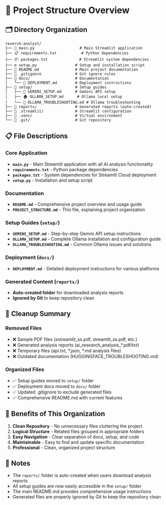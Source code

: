 # 📁 Project Structure Overview

## 🗂️ Directory Organization

```
reserch-analyst/
├── 📄 main.py                    # Main Streamlit application
├── 📋 requirements.txt           # Python dependencies
├── 📦 packages.txt              # Streamlit system dependencies
├── ⚙️ setup.py                 # Setup and installation script
├── 📖 README.md                # Main project documentation
├── 🚫 .gitignore               # Git ignore rules
├── 📁 docs/                    # Documentation
│   └── 🚀 DEPLOYMENT.md        # Deployment instructions
├── 📁 setup/                   # Setup guides
│   ├── 🤖 GEMINI_SETUP.md      # Gemini API setup
│   ├── 🏠 OLLAMA_SETUP.md      # Ollama local setup
│   └── 🔧 OLLAMA_TROUBLESHOOTING.md # Ollama troubleshooting
├── 📁 reports/                 # Generated reports (auto-created)
├── 📁 .streamlit/              # Streamlit configuration
├── 📁 .venv/                   # Virtual environment
└── 📁 .git/                    # Git repository
```

## 📋 File Descriptions

### **Core Application**
- **`main.py`** - Main Streamlit application with all AI analysis functionality
- **`requirements.txt`** - Python package dependencies
- **`packages.txt`** - System dependencies for Streamlit Cloud deployment
- **`setup.py`** - Installation and setup script

### **Documentation**
- **`README.md`** - Comprehensive project overview and usage guide
- **`PROJECT_STRUCTURE.md`** - This file, explaining project organization

### **Setup Guides (`setup/`)**
- **`GEMINI_SETUP.md`** - Step-by-step Gemini API setup instructions
- **`OLLAMA_SETUP.md`** - Complete Ollama installation and configuration guide
- **`OLLAMA_TROUBLESHOOTING.md`** - Common Ollama issues and solutions

### **Deployment (`docs/`)**
- **`DEPLOYMENT.md`** - Detailed deployment instructions for various platforms

### **Generated Content (`reports/`)**
- **Auto-created folder** for downloaded analysis reports
- **Ignored by Git** to keep repository clean

## 🧹 Cleanup Summary

### **Removed Files**
- ❌ Sample PDF files (sstreamlit_ss.pdf, streamlit_ss.pdf, etc.)
- ❌ Generated analysis reports (ai_research_analysis_*.pdf/txt)
- ❌ Temporary files (api.txt, *.json, *.md analysis files)
- ❌ Outdated documentation (HUGGINGFACE_TROUBLESHOOTING.md)

### **Organized Files**
- ✅ Setup guides moved to `setup/` folder
- ✅ Deployment docs moved to `docs/` folder
- ✅ Updated .gitignore to exclude generated files
- ✅ Comprehensive README.md with current features

## 🎯 Benefits of This Organization

1. **Clean Repository** - No unnecessary files cluttering the project
2. **Logical Structure** - Related files grouped in appropriate folders
3. **Easy Navigation** - Clear separation of docs, setup, and code
4. **Maintainable** - Easy to find and update specific documentation
5. **Professional** - Clean, organized project structure

## 📝 Notes

- The `reports/` folder is auto-created when users download analysis reports
- All setup guides are now easily accessible in the `setup/` folder
- The main README.md provides comprehensive usage instructions
- Generated files are properly ignored by Git to keep the repository clean 